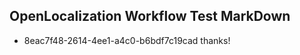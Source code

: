 ## OpenLocalization Workflow Test MarkDown

* 8eac7f48-2614-4ee1-a4c0-b6bdf7c19cad 
thanks!



<!--HONumber=Jan16_HO3-->
